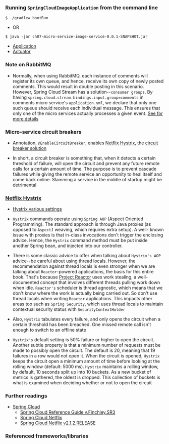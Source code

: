 ### Running `SpringCloudImageApplication` from the command line
```
$ ./gradlew bootRun
```
 - OR
```
$ java -jar ch07-micro-service-image-service-0.0.1-SNAPSHOT.jar
```

 - [Application](http://localhost:9072/)
 - [Actuator](http://localhost:9072/actuator)

### Note on RabbitMQ
 - Normally, when using RabbitMQ, each instance of comments will register its own queue, and
   hence, receive its own copy of newly posted comments. This would result in double posting
   in this scenario. However, Spring Cloud Stream has a solution--`consumer groups`. By
   having `spring.cloud.stream.bindings.input.group=comments` in comments micro service's
   `application.yml`, we declare that only one such queue should receive each individual
   message. This ensures that only one of the micro services actually processes a given event.
   [See for more details](http://docs.spring.io/spring-cloud-stream/docs/Elmhurst.M1/reference/htmlsingle/index.html#consumer-groups)

### Micro-service circuit breakers

 - Annotation, `@EnableCircuitBreaker`, enables [Netflix Hystrix](https://github.com/Netflix/Hystrix),
   the [circuit breaker solution](https://martinfowler.com/bliki/CircuitBreaker.html)
   
 - In short, a circuit breaker is something that, when it detects a certain threshold of failure, will open the
   circuit and prevent any future remote calls for a certain amount of time. The purpose is to prevent
   cascade failures while giving the remote service an opportunity to heal itself and come back online.
   Slamming a service in the middle of startup might be detrimental

### [Netflix Hystrix](https://github.com/Netflix/Hystrix)

 - [Hystrix various settings](https://github.com/Netflix/Hystrix/wiki/configuration)
 
 - `Hystrix` commands operate using `Spring AOP` (Aspect Oriented Programming). The standard
   approach is through Java proxies (as opposed to `AspectJ` weaving, which requires extra setup). A well-
   known issue with proxies is that in-class invocations don't trigger the enclosing advice. Hence, the
   `Hystrix` command method must be put inside another Spring bean, and injected into our controller.

 - There is some classic advice to offer when talking about `Hystrix's AOP` advice--be careful
   about using thread locals. However, the recommendation against thread locals is even
   stronger when we are talking about `Reactor`-powered applications, the basis for this entire
   book. That's because [Project Reactor](https://projectreactor.io/) uses work stealing, a well-documented
   concept that involves different threads pulling work down when idle. `Reactor's` scheduler is thread
   agnostic, which means that we don't know where the work is actually being carried out. So
   don't use thread locals when writing `Reactor` applications. This impacts other areas too
   such as `Spring Security`, which uses thread locals to maintain contextual security status
   with `SecurityContextHolder`

 - Also, `Hystrix` tabulates every failure, and only opens the circuit when a certain threshold has been
   breached. One missed remote call isn't enough to switch to an offline state
   
 - `Hystrix's` default setting is 50% failure or higher to open the circuit. Another subtle property is that a
   minimum number of requests must be made to possibly open the circuit. The default is 20, meaning that
   19 failures in a row would not open it. When the circuit is opened, `Hystrix` keeps the circuit open a
   minimum amount of time before looking at the rolling window (default: 5000 ms). `Hystrix` maintains a
   rolling window, by default, 10 seconds split up into 10 buckets. As a new bucket of metrics is gathered,
   the oldest is dropped. This collection of buckets is what is examined when deciding whether or not to
   open the circuit

### Further readings

 - [Spring Cloud](https://spring.io/projects/spring-cloud)
   - [Spring Cloud Reference Guide v.Finchley.SR3](https://cloud.spring.io/spring-cloud-static/Finchley.SR3/single/spring-cloud.html)
   - [Spring Cloud Netflix](https://cloud.spring.io/spring-cloud-netflix/spring-cloud-netflix.html)
   - [Spring Cloud Netflix v2.1.2.RELEASE](https://cloud.spring.io/spring-cloud-static/spring-cloud-netflix/2.1.2.RELEASE/single/spring-cloud-netflix.html)

### Referenced frameworks/libraries

















